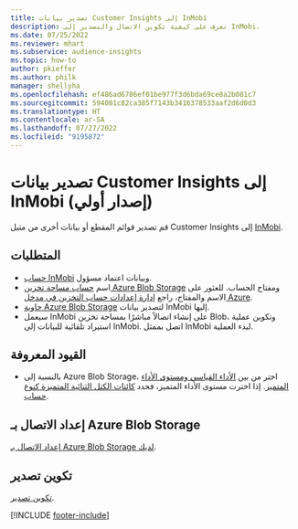 ```yaml
---
title: تصدير بيانات Customer Insights إلى InMobi
description: تعرف على كيفية تكوين الاتصال والتصدير إلى InMobi.
ms.date: 07/25/2022
ms.reviewer: mhart
ms.subservice: audience-insights
ms.topic: how-to
author: pkieffer
ms.author: philk
manager: shellyha
ms.openlocfilehash: ef486ad6786ef01be977f3d6bda69ce8a2b081c7
ms.sourcegitcommit: 594081c82ca385f7143b3416378533aaf2d6d0d3
ms.translationtype: HT
ms.contentlocale: ar-SA
ms.lasthandoff: 07/27/2022
ms.locfileid: "9195872"
---
```

# <a name="export-customer-insights-data-to-inmobi-preview"></a>تصدير بيانات Customer Insights إلى InMobi (إصدار أولي)

قم تصدير قوائم المقطع أو بيانات أخرى من مثيل Customer Insights إلى [InMobi](https://www.inmobi.com/).

## <a name="prerequisites"></a>المتطلبات

- [حساب InMobi](https://www.inmobi.com/) وبيانات اعتماد مسؤول.
- اسم [حساب مساحة تخزين Azure Blob Storage](/azure/storage/blobs/create-data-lake-storage-account) ومفتاح الحساب. للعثور على الاسم والمفتاح، راجع [إدارة إعدادات حساب التخزين في مدخل Azure](/azure/storage/common/storage-account-manage).
- [حاوية Azure Blob Storage](/azure/storage/blobs/storage-quickstart-blobs-portal#create-a-container) لتصدير بيانات InMobi إليها.
- سيعمل InMobi على إنشاء اتصالاً مباشرًا بمساحة تخزين Blob، وتكوين عملية استيراد تلقائية للبيانات إلى InMobi. اتصل بممثل InMobi لبدء العملية.

## <a name="known-limitations"></a>القيود المعروفة

- بالنسبة إلى Azure Blob Storage، اختر من بين [الأداء القياسي ومستوى الأداء المتميز](/azure/storage/blobs/storage-blob-performance-tiers). إذا اخترت مستوى الأداء المتميز، فحدد [كائنات الكتل الثنائية المتميزة كنوع حساب](/azure/storage/common/storage-account-overview#types-of-storage-accounts).

## <a name="set-up-connection-to-azure-blob-storage"></a>إعداد الاتصال بـ Azure Blob Storage

[إعداد الاتصال بـ Azure Blob Storage لديك](export-azure-blob-storage.md).

## <a name="configure-an-export"></a>تكوين تصدير

[تكوين تصدير](export-azure-blob-storage.md#configure-an-export).

[!INCLUDE [footer-include](includes/footer-banner.md)]
